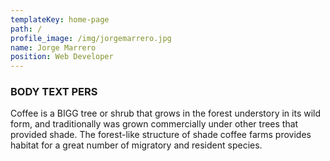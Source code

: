 ```yaml
---
templateKey: home-page
path: /
profile_image: /img/jorgemarrero.jpg
name: Jorge Marrero
position: Web Developer
---
```

### BODY TEXT PERS

Coffee is a BIGG tree or shrub that grows in the forest understory in its wild form, and traditionally was grown commercially under other trees that provided shade. The forest-like structure of shade coffee farms provides habitat for a great number of migratory and resident species.
